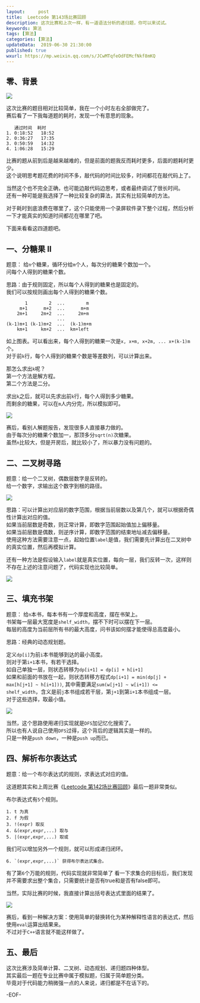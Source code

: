 ```yaml
---   
layout:     post  
title:  Leetcode 第143场比赛回顾  
description: 这次比赛和上次一样，有一道语法分析的递归题，你可以来试试。 
keywords: 算法  
tags: [算法]    
categories: [算法]  
updateData:  2019-06-30 21:30:00  
published: true  
wxurl: https://mp.weixin.qq.com/s/JCwMTqfeOdFEMcfNkf8mKQ  
---  
```



## 零、背景  


![](//res2019.tiankonguse.com/images/2019/06/30/001.png)


这次比赛的题目相对比较简单，我在一个小时左右全部做完了。  
赛后看了一下我每道题的耗时，发现一个有意思的现象。  


```
   通过时间  耗时  
1. 0:18:52   18:52  
2. 0:36:27   17:35  
3. 0:50:59   14:32  
4. 1:06:28   15:29  
```


比赛的题从前到后是越来越难的，但是前面的题我反而耗时更多，后面的题耗时更少。  
这个说明思考题花费的时间不多，敲代码的时间比较多，时间都花在敲代码上了。  


当然这个也不完全正确，也可能边敲代码边思考，或者最终调试了很长时间。  
还有一种可能是我选择了一种比较复杂的算法，其实有比较简单的方法。  


对于耗时到底浪费在哪里了，这个只能使用一个录屏软件录下整个过程，然后分析一下才能真实的知道时间都花在哪里了吧。  


下面来看看这四道题吧。  


## 一、分糖果 II  


题意： 给`n`个糖果，循环分给`m`个人，每次分的糖果个数加一个。  
问每个人得到的糖果个数。  


思路：由于规则固定，所以每个人得到的糖果也是固定的。  
我们可以按规则画出每个人得到的糖果个数。  


```
       1        2  ...        m
     m+1      m+2  ...      m+m
    2m+1     2m+2  ...     2m+m
                   ...
(k-1)m+1 (k-1)m+2  ...  (k-1)m+m
    km+1     km+2  ...  km+left
```


如上图表。可以看出来，每个人得到的糖果一次是`x, x+m, x+2m, ... x+(k-1)m`个。  
对于前`k`行，每个人得到的糖果个数是等差数列，可以计算出来。  


那怎么求出`k`呢？  
第一个方法是解方程。  
第二个方法是二分。  


求出`k`之后，就可以先求出前`k`行，每个人得到多少糖果。  
而剩余的糖果，可以在`m`人内分完，所以模拟即可。  


![](//res2019.tiankonguse.com/images/2019/06/30/002.png)


赛后，看别人解题报告，发现很多人直接暴力做的。  
由于每次分的糖果个数加一，那顶多分`sqrt(n)`次糖果。  
虽然`n`比较大，但是开房后，就比较小了，所以暴力没有问题的。  


## 二、二叉树寻路  


题意：给一个二叉树，偶数层数字是反转的。  
给一个数字，求输出这个数字到根的路径。  


![](//res2019.tiankonguse.com/images/2019/06/30/003.png)


思路：可以计算出对应层的数字范围，根据当前层数以及第几个，就可以根据奇偶性计算出对应的值。  
如果当前层数是奇数，则正常计算，即数字范围起始值加上偏移量。  
如果当前层数是偶数，则逆序计算，即数字范围的结束地址减去偏移量。  
使用这种方法需要注意一点，起始位置`label`是值，我们需要先计算出在二叉树中的真实位置，然后再模拟计算。  


还有一种方法是假设输入`label`就是真实位置，每向一层，我们反转一次，这样则不存在上述的注意问题了，代码实现也比较简单。  



![](//res2019.tiankonguse.com/images/2019/06/30/004.png)


## 三、填充书架  


题意： 给`n`本书，每本书有一个厚度和高度，摆在书架上。    
书架每一层最大宽度是`shelf_width`，摆不下时可以摆在下一层。  
每层的高度为当前层所有书的最大高度，问书该如何摆才能使得总高度最小。  


思路：经典的动态规划题。  


定义`dp[i]`为前`i`本书能够到达的最小高度。  
则对于第`i+1`本书，有若干选择。  
如自己单独一层，则状态转移为`dp[i+1] = dp[i] + h[i+1]`  
如果和前面的书放在一起，则状态转移方程式`dp[i+1] = min(dp[j] + max[h[j+1] ~ h[i+1]))`, 其中需要满足`sum(w[j+1] ~ w[i+1]) <= shelf_width`，含义是前`j`本书组成若干层，第`j+1`到第`i+1`本书组成一层。  
对于这些选择，取最小值。  


![](//res2019.tiankonguse.com/images/2019/06/30/005.png)


当然，这个思路使用递归实现就是`DFS`加记忆化搜索了。  
所以也有人说自己使用`DFS`过得，这个背后的逻辑其实是一样的。  
只是一种是`push down`，一种是`push up`而已。  


## 四、解析布尔表达式  


题意：给一个布尔表达式的规则，求表达式对应的值。  


这道题其实和上周比赛《[Leetcode 第142场比赛回顾](https://mp.weixin.qq.com/s/Q3IugqcNwP8n82sGn0kRLA)》最后一题非常类似。  


布尔表达式有`5`个规则。  


```
1. t 为真  
2. f 为假  
3. !(expr) 取反  
4. &(expr,expr,...) 取与  
5. |(expr,expr,...) 取或  
```

我们可以增加另外一个规则，就可以形成递归闭环。  


```
6. `(expr,expr,...)` 获得布尔表达式集合。  
```


有了第`6`个万能的规则，代码实现就非常简单了
看一下求集合的目标后，我们发现并不需要求出整个集合，只需要统计是否有true和是否有false即可。  


当然，实际比赛的时候，我直接计算出括号表达式里面的结果了。


![](//res2019.tiankonguse.com/images/2019/06/30/006.png)


赛后，看到一种解决方案：使用简单的替换转化为某种解释性语言的表达式，然后使用`eval`运算出结果来。  
不过对于`C++`语言就不能这样做了。  


## 五、最后  


这次比赛涉及简单计算、二叉树、动态规划、递归题四种体型。  
其实最后一题在专业比赛中属于模拟题，归属于简单题分类。  
毕竟对于代码能力稍微强一点的人来说，递归都是不在话下的。  


-EOF-  

